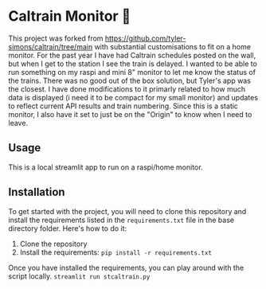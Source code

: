 # Caltrain Monitor 🚂

This project was forked from https://github.com/tyler-simons/caltrain/tree/main with substantial customisations to fit on a home monitor. For the past year I have had Caltrain schedules posted on the wall, but when I get to the station I see the train is delayed. I wanted to be able to run something on my raspi and mini 8" monitor to let me know the status of the trains. There was no good out of the box solution, but Tyler's app was the closest. I have done modifications to it primarly related to how much data is displayed (i need it to be compact for my small monitor) and updates to reflect current API results and train numbering. Since this is a static monitor, I also have it set to just be on the "Origin" to know when I need to leave.

## Usage

This is a local streamlit app to run on a raspi/home monitor.

## Installation

To get started with the project, you will need to clone this repository and install the requirements listed in the `requirements.txt` file in the base directory folder. Here's how to do it:

1. Clone the repository
2. Install the requirements: `pip install -r requirements.txt`

Once you have installed the requirements, you can play around with the script locally.
`streamlit run stcaltrain.py`
